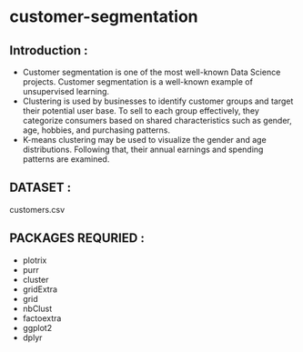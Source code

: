 # customer-segmentation
<h2>Introduction : </h2>

<p> <ul>
    <li>Customer segmentation is one of the most well-known Data Science projects. Customer segmentation is a well-known example of unsupervised learning. </li>
    <li>Clustering is used by businesses to identify customer groups and target their potential user base. 
To sell to each group effectively, they categorize consumers based on shared characteristics such as gender, age, hobbies, and purchasing patterns. </li>
    <li>K-means clustering may be used to visualize the gender and age distributions. Following that, their annual earnings and spending patterns are examined.</li>
</p></ul>

<h2>DATASET : </h2>
<p>customers.csv </p>

<h2>PACKAGES REQURIED : </h2><ul>
<li>plotrix </li>
<li>purr </li>
<li>cluster</li>
<li>gridExtra</li>
<li>grid</li>
<li>nbClust</li>
<li>factoextra</li>
<li>ggplot2</li>
<li>dplyr</li>
</ul>